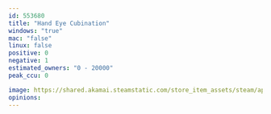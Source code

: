 ```yaml
---
id: 553680
title: "Hand Eye Cubination"
windows: "true"
mac: "false"
linux: false
positive: 0
negative: 1
estimated_owners: "0 - 20000"
peak_ccu: 0

image: https://shared.akamai.steamstatic.com/store_item_assets/steam/apps/553680/header.jpg?t=1480622619
opinions:
---
```


